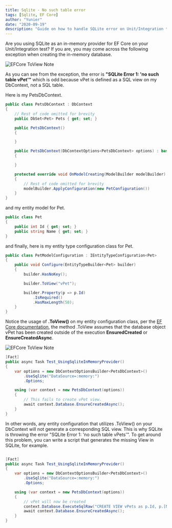 ```yaml
---
title: Sqlite - No such table error
tags: [Sqlite, EF Core]
author: "Yunier"
date: "2020-09-19"
description: "Guide on how to handle SQLite error on Unit/Integration test"
---
```


Are you using SQLite as an in-memory provider for EF Core on your Unit/Integration test? If you are, you may come across the following exception when creating the in-memory database.

![EFCore ToView Note](https://www.yunier.dev/assets/img/sqlite/pet-exception.PNG)

As you can see from the exception, the error is **"SQLite Error 1: 'no such table vPet'"** which is odd because vPet is defined as a SQL view on my DbContext, not a SQL table.

Here is my PetsDbContext.
```c#
public class PetsDbContext : DbContext
{
    // Rest of code omitted for brevity
    public DbSet<Pet> Pets { get; set; }

    public PetsDbContext()
    {

    }

    public PetsDbContext(DbContextOptions<PetsDbContext> options) : base(options)
    {

    }

    protected override void OnModelCreating(ModelBuilder modelBuilder)
    {
        // Rest of code omitted for brevity
        modelBuilder.ApplyConfiguration(new PetConfiguration())
    }
}
```
and my entity model for Pet.

```c#
public class Pet
{
    public int Id { get; set; }
    public string Name { get; set; }
}
```

and finally, here is my entity type configuration class for Pet.

```c#
public class PetModelConfiguration : IEntityTypeConfiguration<Pet>
{
    public void Configure(EntityTypeBuilder<Pet> builder)
    {
        builder.HasNoKey();

        builder.ToView("vPet");

        builder.Property(p => p.Id)
            .IsRequired()
            .HasMaxLength(50);
    }
}
```

Notice the usage of **.ToView()** on my entity configuration class, per the [EF Core documentation](https://docs.microsoft.com/en-us/ef/core/modeling/keyless-entity-types?tabs=data-annotations#mapping-to-database-objects), the method .ToView assumes that the database object vPet has been created outside of the execution **EnsuredCreated** or **EnsureCreatedAsync**.

![EFCore ToView Note](https://www.yunier.dev/assets/img/sqlite/efcore-toview-note.PNG)

```c#
[Fact]
public async Task Test_UsingSqliteInMemoryProvider()
{
    var options = new DbContextOptionsBuilder<PetsDbContext>()
        .UseSqlite("DataSource=:memory:")
        .Options;

    using (var context = new PetsDbContext(options))
    {
        // This fails to create vPet view.
        await context.Database.EnsureCreatedAsync();
    }
}
```

In other words, any entity configuration that utilizes .ToView() on your DbContext will not generate a corresponding SQL view. This is why SQLite is throwing the error "SQLite Error 1: 'no such table vPets'". To get around this problem, you can write a script that generates the missing View in SQLite, for example.

```c#

[Fact]
public async Task Test_UsingSqliteInMemoryProvider()
{
    var options = new DbContextOptionsBuilder<PetsDbContext>()
        .UseSqlite("DataSource=:memory:")
        .Options;

    using (var context = new PetsDbContext(options))
    {
        // vPet will now be created
        context.Database.ExecuteSqlRaw("CREATE VIEW vPets as p.Id, p.[Name] FROM Pet p");
        await context.Database.EnsureCreatedAsync();
    }
}
```